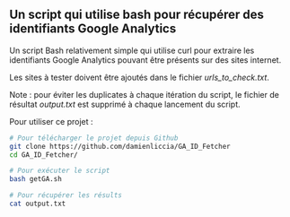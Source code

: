 ## Un script qui utilise bash pour récupérer des identifiants Google Analytics

Un script Bash relativement simple qui utilise curl pour extraire les identifiants Google Analytics pouvant être présents sur des sites internet.

Les sites à tester doivent être ajoutés dans le fichier *urls_to_check.txt*.

Note : pour éviter les duplicates à chaque itération du script, le fichier de résultat *output.txt* est supprimé à chaque lancement du script. 

Pour utiliser ce projet : 

```bash
# Pour télécharger le projet depuis Github 
git clone https://github.com/damienliccia/GA_ID_Fetcher
cd GA_ID_Fetcher/

# Pour exécuter le script 
bash getGA.sh 

# Pour récupérer les résults 
cat output.txt 

```
